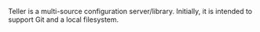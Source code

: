 Teller is a multi-source configuration server/library. Initially, it is intended to support Git and a local filesystem.